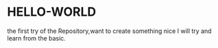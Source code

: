 # HELLO-WORLD
the first try of the Repository,want to create something nice
I will try and learn from the basic.
